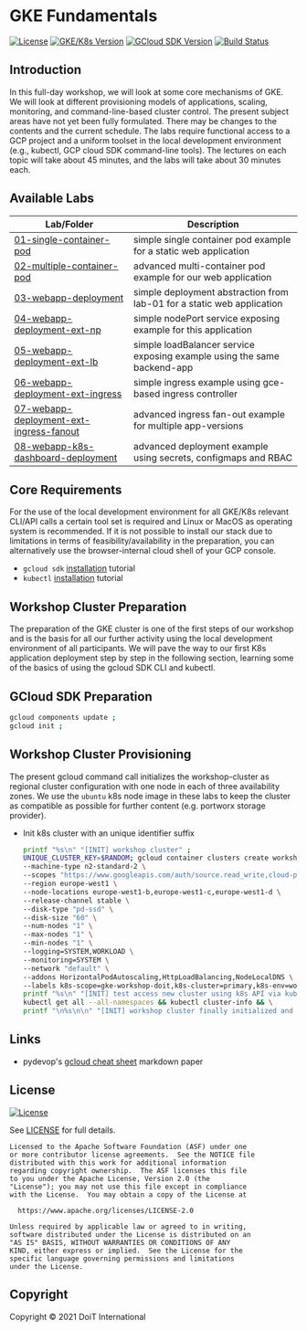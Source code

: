 # GKE Fundamentals

[![License](https://img.shields.io/badge/License-Apache%202.0-blue.svg)](https://opensource.org/licenses/Apache-2.0)
[![GKE/K8s Version](https://img.shields.io/badge/k8s%20version-1.18.20-blue.svg)](#)
[![GCloud SDK Version](https://img.shields.io/badge/gcloud%20version-359.0.0-blue.svg)](#)
[![Build Status](https://img.shields.io/badge/status-unknown-E47911.svg)](#)

## Introduction

In this full-day workshop, we will look at some core mechanisms of GKE. We will look at different provisioning models of applications, scaling, monitoring, and command-line-based cluster control. The present subject areas have not yet been fully formulated. There may be changes to the contents and the current schedule. The labs require functional access to a GCP project and a uniform toolset in the local development environment (e.g., kubectl, GCP cloud SDK command-line tools). The lectures on each topic will take about 45 minutes, and the labs will take about 30 minutes each.

## Available Labs

| Lab/Folder | Description |
| --- | --- |
| [01-single-container-pod](./01-single-container-pod) | simple single container pod example for a static web application |
| [02-multiple-container-pod](./02-multiple-container-pod) | advanced multi-container pod example for our web application |
| [03-webapp-deployment](./03-webapp-deployment) | simple deployment abstraction from lab-01 for a static web application |
| [04-webapp-deployment-ext-np](./04-webapp-deployment-ext-np) | simple nodePort service exposing example for this application |
| [05-webapp-deployment-ext-lb](./05-webapp-deployment-ext-lb) | simple loadBalancer service exposing example using the same backend-app |
| [06-webapp-deployment-ext-ingress](./06-webapp-deployment-ext-ingress) | simple ingress example using gce-based ingress controller |
| [07-webapp-deployment-ext-ingress-fanout](./07-webapp-deployment-ext-ingress-fanout) | advanced ingress fan-out example for multiple app-versions |
| [08-webapp-k8s-dashboard-deployment](./08-webapp-k8s-dashboard-deployment) | advanced deployment example using secrets, configmaps and RBAC |

## Core Requirements

For the use of the local development environment for all GKE/K8s relevant CLI/API calls a certain tool set is required and Linux or MacOS as operating system is recommended. If it is not possible to install our stack due to limitations in terms of feasibility/availability in the preparation, you can alternatively use the browser-internal cloud shell of your GCP console.

- `gcloud sdk` [installation](https://cloud.google.com/sdk/docs/install) tutorial
- `kubectl` [installation](https://kubernetes.io/docs/tasks/tools/) tutorial

## Workshop Cluster Preparation

The preparation of the GKE cluster is one of the first steps of our workshop and is the basis for all our further activity using the local development environment of all participants. We will pave the way to our first K8s application deployment step by step in the following section, learning some of the basics of using the gcloud SDK CLI and kubectl.

## GCloud SDK Preparation
```bash
gcloud components update ;
gcloud init ;
```

## Workshop Cluster Provisioning

The present gcloud command call initializes the workshop-cluster as regional cluster configuration with one node in each of three availability zones. We use the `ubuntu` k8s node image in these labs to keep the cluster as compatible as possible for further content (e.g. portworx storage provider). 

- Init k8s cluster with an unique identifier suffix

    ```bash
    printf "%s\n" "[INIT] workshop cluster" ;
    UNIQUE_CLUSTER_KEY=$RANDOM; gcloud container clusters create workshop-${UNIQUE_CLUSTER_KEY} \
    --machine-type n2-standard-2 \
    --scopes "https://www.googleapis.com/auth/source.read_write,cloud-platform" \
    --region europe-west1 \
    --node-locations europe-west1-b,europe-west1-c,europe-west1-d \
    --release-channel stable \
    --disk-type "pd-ssd" \
    --disk-size "60" \
    --num-nodes "1" \
    --max-nodes "1" \
    --min-nodes "1" \
    --logging=SYSTEM,WORKLOAD \
    --monitoring=SYSTEM \
    --network "default" \
    --addons HorizontalPodAutoscaling,HttpLoadBalancing,NodeLocalDNS \
    --labels k8s-scope=gke-workshop-doit,k8s-cluster=primary,k8s-env=workshop && \
    printf "%s\n" "[INIT] test access new cluster using k8s API via kubectl" ; \
    kubectl get all --all-namespaces && kubectl cluster-info && \
    printf "\n%s\n\n" "[INIT] workshop cluster finally initialized and available by ID -> [ workshop-${UNIQUE_CLUSTER_KEY} ] <-" ;
    ```

## Links
- pydevop's [gcloud cheat sheet](https://gist.github.com/pydevops/cffbd3c694d599c6ca18342d3625af97) markdown paper 


## License

[![License](https://img.shields.io/badge/License-Apache%202.0-blue.svg)](https://opensource.org/licenses/Apache-2.0)

See [LICENSE](LICENSE) for full details.

    Licensed to the Apache Software Foundation (ASF) under one
    or more contributor license agreements.  See the NOTICE file
    distributed with this work for additional information
    regarding copyright ownership.  The ASF licenses this file
    to you under the Apache License, Version 2.0 (the
    "License"); you may not use this file except in compliance
    with the License.  You may obtain a copy of the License at

      https://www.apache.org/licenses/LICENSE-2.0

    Unless required by applicable law or agreed to in writing,
    software distributed under the License is distributed on an
    "AS IS" BASIS, WITHOUT WARRANTIES OR CONDITIONS OF ANY
    KIND, either express or implied.  See the License for the
    specific language governing permissions and limitations
    under the License.

## Copyright

Copyright © 2021 DoiT International